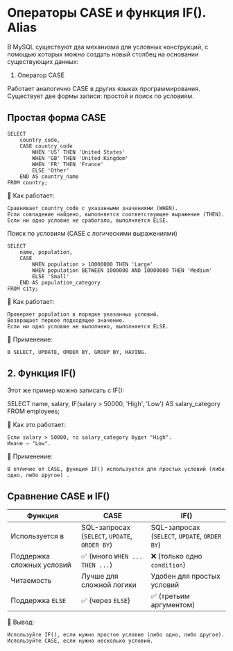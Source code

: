 # Операторы CASE и функция IF(). Alias

В MySQL существуют два механизма для условных конструкций, с помощью которых можно создать новый столбец на основании существующих данных:

1. Оператор CASE

Работает аналогично CASE в других языках программирования.
Существует две формы записи: простой и поиск по условиям.

## Простая форма CASE
```
SELECT 
    country_code,
    CASE country_code
        WHEN 'US' THEN 'United States'
        WHEN 'GB' THEN 'United Kingdom'
        WHEN 'FR' THEN 'France'
        ELSE 'Other'
    END AS country_name
FROM country;
```
🔹 Как работает:

    Сравнивает country_code с указанными значениями (WHEN).
    Если совпадение найдено, выполняется соответствующее выражение (THEN).
    Если ни одно условие не сработало, выполняется ELSE.

Поиск по условиям (CASE с логическими выражениями)
```
SELECT 
    name, population,
    CASE 
        WHEN population > 10000000 THEN 'Large'
        WHEN population BETWEEN 1000000 AND 10000000 THEN 'Medium'
        ELSE 'Small'
    END AS population_category
FROM city;
```
🔹 Как работает:

    Проверяет population в порядке указанных условий.
    Возвращает первое подходящее значение.
    Если ни одно условие не выполнено, выполняется ELSE.

📌 Применение:

    В SELECT, UPDATE, ORDER BY, GROUP BY, HAVING.

## 2. Функция IF()

Этот же пример можно записать с IF():

SELECT name, salary, 
       IF(salary > 50000, 'High', 'Low') AS salary_category
FROM employees;

🔹 Как это работает:

    Если salary > 50000, то salary_category будет "High".
    Иначе — "Low".

📌 Применение:

    В отличие от CASE, функция IF() используется для простых условий (либо одно, либо другое) .

## Сравнение CASE и IF()

| Функция           | CASE | IF() |
|-------------------|------|------|
| Используется в    | SQL-запросах (`SELECT`, `UPDATE`, `ORDER BY`) | SQL-запросах (`SELECT`, `UPDATE`, `ORDER BY`) |
| Поддержка сложных условий | ✅ (много `WHEN ... THEN ...`) | ❌ (только одно `condition`) |
| Читаемость        | Лучше для сложной логики | Удобен для простых условий |
| Поддержка `ELSE`  | ✅ (через `ELSE`) | ✅ (третьим аргументом) |

📌 Вывод:

    Используйте IF(), если нужно простое условие (либо одно, либо другое).
    Используйте CASE, если нужно несколько условий.

